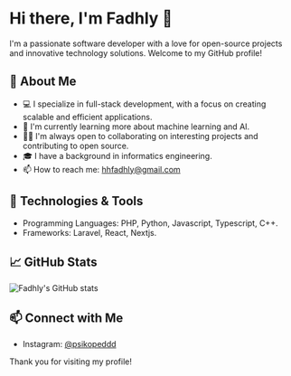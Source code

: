 # Hi there, I'm Fadhly 👋

I'm a passionate software developer with a love for open-source projects and innovative technology solutions. Welcome to my GitHub profile!

## 🚀 About Me
- 💻 I specialize in full-stack development, with a focus on creating scalable and efficient applications.
- 🌱 I'm currently learning more about machine learning and AI.
- 👨‍💻 I'm always open to collaborating on interesting projects and contributing to open source.
- 🎓 I have a background in informatics engineering.
- 📫 How to reach me: hhfadhly@gmail.com

## 🔧 Technologies & Tools
- Programming Languages: PHP, Python, Javascript, Typescript, C++.
- Frameworks: Laravel, React, Nextjs.


## 📈 GitHub Stats
![Fadhly's GitHub stats](https://github-readme-stats.vercel.app/api?username=fadhly-git&show_icons=true&theme=radical)


## 📫 Connect with Me
- Instagram: [@psikopeddd](https://www.instagram.com/psikopedd/)

Thank you for visiting my profile!
